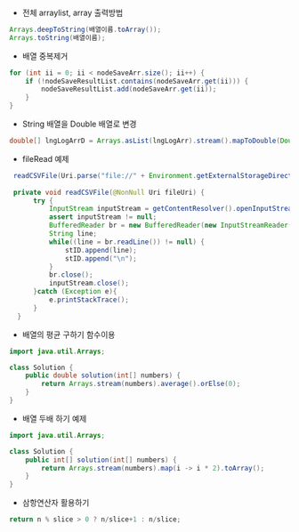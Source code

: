 ### 
 
* 전체 arraylist, array 출력방법     
```java
Arrays.deepToString(배열이름.toArray());  
Arrays.toString(배열이름);
   ```
  
* 배열 중복제거
```java   
for (int ii = 0; ii < nodeSaveArr.size(); ii++) {   
    if (!nodeSaveResultList.contains(nodeSaveArr.get(ii))) {  
        nodeSaveResultList.add(nodeSaveArr.get(ii));  
    }  
}  
```
   
* String 배열을 Double 배열로 변경  
```java 
double[] lngLogArrD = Arrays.asList(lngLogArr).stream().mapToDouble(Double::parseDouble).toArray(); 
``` 
 
 
 * fileRead 예제   
  ```java
   readCSVFile(Uri.parse("file://" + Environment.getExternalStorageDirectory() + "/Download/dspalogin.csv"));  
     
   private void readCSVFile(@NonNull Uri fileUri) {  
        try {  
            InputStream inputStream = getContentResolver().openInputStream(fileUri);  
            assert inputStream != null;  
            BufferedReader br = new BufferedReader(new InputStreamReader(inputStream));  
            String line;  
            while((line = br.readLine()) != null) {  
                stID.append(line);  
                stID.append("\n");  
            }  
            br.close();  
            inputStream.close();  
        }catch (Exception e){  
            e.printStackTrace();  
        }  
    }
  ```
      

* 배열의 평균 구하기 함수이용
```java 
import java.util.Arrays;

class Solution {
    public double solution(int[] numbers) {
        return Arrays.stream(numbers).average().orElse(0);
    }
}
```
* 배열 두배 하기 예제
```java
import java.util.Arrays;

class Solution {
    public int[] solution(int[] numbers) {
        return Arrays.stream(numbers).map(i -> i * 2).toArray();
    }
}
```
* 삼항연산자 활용하기
```java
return n % slice > 0 ? n/slice+1 : n/slice;
```
